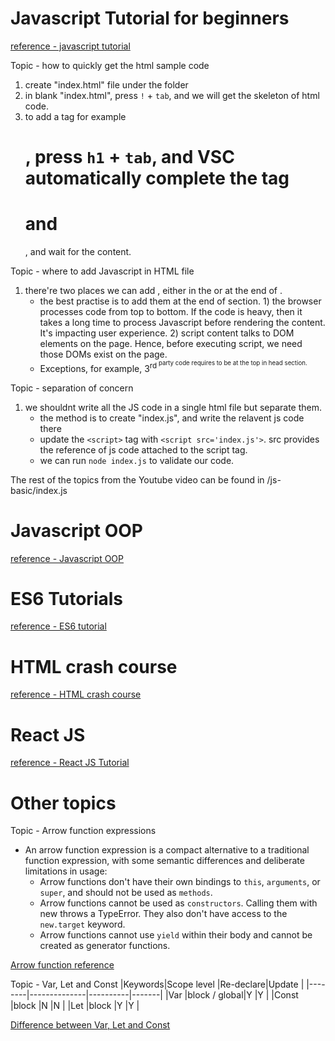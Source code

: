 # Javascript Tutorial for beginners
[reference - javascript tutorial](https://www.youtube.com/watch?v=W6NZfCO5SIk&list=PLif4iXLY4SOxbZS26ruK6s6N7ffYPEGF2)

Topic - how to quickly get the html sample code
1. create "index.html" file under the folder
2. in blank "index.html", press `!` + `tab`, and we will get the skeleton of html code.
3. to add a tag for example <h1>, press `h1` + `tab`, and VSC automatically complete the tag <h1> and </h1>, and wait for the content.

Topic - where to add Javascript in HTML file
1. there're two places we can add <script></script>, either in the <head></head> or at the end of <body></body>.
    * the best practise is to add them at the end of <body></body> section. 1) the browser processes code from top to bottom. If the code is heavy, then it takes a long time to process Javascript before rendering the content. It's impacting user experience. 2) script content talks to DOM elements on the page. Hence, before executing script, we need those DOMs exist on the page.
    * Exceptions, for example, 3<sup>rd<sup> party code requires to be at the top in head section.

Topic - separation of concern
1. we shouldnt write all the JS code in a single html file but separate them.
    * the method is to create "index.js", and write the relavent js code there
    * update the `<script>` tag with `<script src='index.js'>`. src provides the reference of js code attached to the script tag.
    * we can run `node index.js` to validate our code.

The rest of the topics from the Youtube video can be found in /js-basic/index.js

# Javascript OOP
[reference - Javascript OOP](https://www.youtube.com/watch?v=PFmuCDHHpwk)

# ES6 Tutorials
[reference - ES6 tutorial](https://www.youtube.com/watch?v=NCwa_xi0Uuc)

# HTML crash course
[reference - HTML crash course](https://www.youtube.com/watch?v=qz0aGYrrlhU&t=2237s)

# React JS
[reference - React JS Tutorial](https://www.youtube.com/watch?v=Ke90Tje7VS0&list=PLTjRvDozrdlw5En5v2xrBr_EqieHf7hGs&index=2)

# Other topics
Topic - Arrow function expressions
* An arrow function expression is a compact alternative to a traditional function expression, with some semantic differences and deliberate limitations in usage:
    * Arrow functions don't have their own bindings to `this`, `arguments`, or `super`, and should not be used as `methods`.
    * Arrow functions cannot be used as `constructors`. Calling them with new throws a TypeError. They also don't have access to the `new.target` keyword.
    * Arrow functions cannot use `yield` within their body and cannot be created as generator functions.
    
[Arrow function reference](https://developer.mozilla.org/en-US/docs/Web/JavaScript/Reference/Functions/Arrow_functions)

Topic - Var, Let and Const
|Keywords|Scope level   |Re-declare|Update |
|--------|--------------|----------|-------|
|Var     |block / global|Y         |Y      |
|Const   |block         |N         |N      |
|Let     |block         |Y         |Y      |

[Difference between Var, Let and Const](https://www.freecodecamp.org/news/var-let-and-const-whats-the-difference/)
